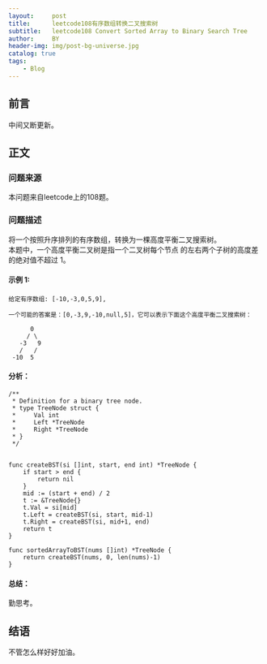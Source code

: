 ```yaml
---
layout:     post
title:      leetcode108有序数组转换二叉搜索树
subtitle:   leetcode108 Convert Sorted Array to Binary Search Tree
author:     BY
header-img: img/post-bg-universe.jpg
catalog: true
tags:
    - Blog
---
```



## 前言

中间又断更新。

## 正文

### 问题来源

本问题来自leetcode上的108题。  

### 问题描述

将一个按照升序排列的有序数组，转换为一棵高度平衡二叉搜索树。  
本题中，一个高度平衡二叉树是指一个二叉树每个节点 的左右两个子树的高度差的绝对值不超过 1。  

#### 示例 1:
```
给定有序数组: [-10,-3,0,5,9],

一个可能的答案是：[0,-3,9,-10,null,5]，它可以表示下面这个高度平衡二叉搜索树：

      0
     / \
   -3   9
   /   /
 -10  5
```

#### 分析：
```
/**
 * Definition for a binary tree node.
 * type TreeNode struct {
 *     Val int
 *     Left *TreeNode
 *     Right *TreeNode
 * }
 */


func createBST(si []int, start, end int) *TreeNode {
    if start > end {
        return nil
    }
    mid := (start + end) / 2 
    t := &TreeNode{}
    t.Val = si[mid]
    t.Left = createBST(si, start, mid-1)
    t.Right = createBST(si, mid+1, end)
    return t
}

func sortedArrayToBST(nums []int) *TreeNode {
    return createBST(nums, 0, len(nums)-1)
}
```
#### 总结：
勤思考。  

## 结语
不管怎么样好好加油。
